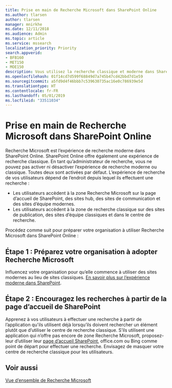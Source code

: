 ```yaml
---
title: Prise en main de Recherche Microsoft dans SharePoint Online
ms.author: tlarsen
author: tlarsen
manager: mnirkhe
ms.date: 12/11/2018
ms.audience: Admin
ms.topic: article
ms.service: mssearch
localization_priority: Priority
search.appverid:
- BFB160
- MET150
- MOE150
description: Vous utilisez la recherche classique et moderne dans SharePoint Online ?
ms.openlocfilehash: 01f14cd7d599f68849d7a745b47cd42bbd7d1e59
ms.sourcegitcommit: a5fd9d4f46bbb7c539630735ac16e0c786939e5d
ms.translationtype: HT
ms.contentlocale: fr-FR
ms.lasthandoff: 05/01/2019
ms.locfileid: "33511034"
---
```

# <a name="get-started-with-microsoft-search-in-sharepoint-online"></a>Prise en main de Recherche Microsoft dans SharePoint Online

Recherche Microsoft est l’expérience de recherche moderne dans SharePoint Online. SharePoint Online offre également une expérience de recherche classique. En tant qu’administrateur de recherche, vous ne pouvez pas activer ni désactiver l’expérience de recherche moderne ou classique. Toutes deux sont activées par défaut. L’expérience de recherche de vos utilisateurs dépend de l’endroit depuis lequel ils effectuent une recherche :

- Les utilisateurs accèdent à la zone Recherche Microsoft sur la page d’accueil de SharePoint, des sites hub, des sites de communication et des sites d’équipe modernes. 
- Les utilisateurs accèdent à la zone de recherche classique sur des sites de publication, des sites d’équipe classiques et dans le centre de recherche.

Procédez comme suit pour préparer votre organisation à utiliser Recherche Microsoft dans SharePoint Online : 
## <a name="step-1-get-your-organization-to-adopt-microsoft-search"></a>Étape 1 : Préparez votre organisation à adopter Recherche Microsoft 
Influencez votre organisation pour qu’elle commence à utiliser des sites modernes au lieu de sites classiques. [En savoir plus sur l’expérience moderne dans SharePoint](https://support.office.com/article/SharePoint-classic-and-modern-experiences-5725c103-505d-4a6e-9350-300d3ec7d73f).
## <a name="step-2-promote-searching-from-the-sharepoint-home-page"></a>Étape 2 : Encouragez les recherches à partir de la page d’accueil de SharePoint 
Apprenez à vos utilisateurs à effectuer une recherche à partir de l’application qu'ils utilisent déjà lorsqu’ils doivent rechercher un élément plutôt que d’utiliser le centre de recherche classique. S’ils utilisent une application qui n’offre pas encore de zone Recherche Microsoft, proposez-leur d’utiliser leur [page d’accueil SharePoint](https://microsoft.sharepoint.com/_layouts/15/sharepoint.aspx), office.com ou Bing comme point de départ pour effectuer une recherche. Envisagez de masquer votre centre de recherche classique pour les utilisateurs.

## <a name="see-also"></a>Voir aussi
[Vue d’ensemble de Recherche Microsoft](overview-microsoft-search.md)